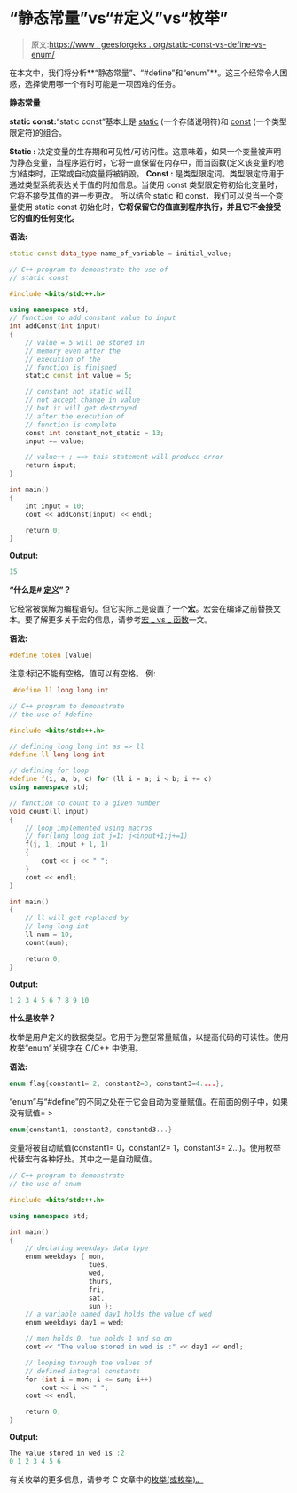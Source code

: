 # “静态常量”vs“#定义”vs“枚举”

> 原文:[https://www . geesforgeks . org/static-const-vs-define-vs-enum/](https://www.geeksforgeeks.org/static-const-vs-define-vs-enum/)

在本文中，我们将分析**“静态常量”、“#define”和“enum”**。这三个经常令人困惑，选择使用哪一个有时可能是一项困难的任务。

**静态常量**

**static const:**“static const”基本上是 [static](https://www.geeksforgeeks.org/static-variables-in-c/) (一个存储说明符)和 [const](https://www.geeksforgeeks.org/const-qualifier-in-c/) (一个类型限定符)的组合。

**Static :** 决定变量的生存期和可见性/可访问性。这意味着，如果一个变量被声明为静态变量，当程序运行时，它将一直保留在内存中，而当函数(定义该变量的地方)结束时，正常或自动变量将被销毁。
**Const :** 是类型限定词。类型限定符用于通过类型系统表达关于值的附加信息。当使用 const 类型限定符初始化变量时，它将不接受其值的进一步更改。
所以结合 static 和 const，我们可以说当一个变量使用 static const 初始化时，**它将保留它的值直到程序执行，并且它不会接受它的值的任何变化。**

**语法:**

```cpp
static const data_type name_of_variable = initial_value;

```

```cpp
// C++ program to demonstrate the use of
// static const

#include <bits/stdc++.h>

using namespace std;
// function to add constant value to input
int addConst(int input)
{
    // value = 5 will be stored in
    // memory even after the
    // execution of the
    // function is finished
    static const int value = 5;

    // constant_not_static will
    // not accept change in value
    // but it will get destroyed
    // after the execution of
    // function is complete
    const int constant_not_static = 13;
    input += value;

    // value++ ; ==> this statement will produce error
    return input;
}

int main()
{
    int input = 10;
    cout << addConst(input) << endl;

    return 0;
}
```

**Output:**

```cpp
15

```

**“什么是# [定义](https://www.geeksforgeeks.org/typedef-versus-define-c/)”？**

它经常被误解为编程语句。但它实际上是设置了一个**宏**。宏会在编译之前替换文本。要了解更多关于宏的信息，请参考[宏 _ vs _ 函数](https://www.geeksforgeeks.org/macros-vs-functions/)一文。

**语法:**

```cpp
#define token [value]

```

注意:标记不能有空格，值可以有空格。
例:

```cpp
 #define ll long long int
```

```cpp
// C++ program to demonstrate
// the use of #define

#include <bits/stdc++.h>

// defining long long int as => ll
#define ll long long int

// defining for loop
#define f(i, a, b, c) for (ll i = a; i < b; i += c)
using namespace std;

// function to count to a given number
void count(ll input)
{
    // loop implemented using macros
    // for(long long int j=1; j<input+1;j+=1)
    f(j, 1, input + 1, 1)
    {
        cout << j << " ";
    }
    cout << endl;
}

int main()
{
    // ll will get replaced by
    // long long int
    ll num = 10;
    count(num);

    return 0;
}
```

**Output:**

```cpp
1 2 3 4 5 6 7 8 9 10

```

**什么是枚举？**

枚举是用户定义的数据类型。它用于为整型常量赋值，以提高代码的可读性。使用枚举“enum”关键字在 C/C++ 中使用。

**语法:**

```cpp
enum flag{constant1= 2, constant2=3, constant3=4....};

```

“enum”与“#define”的不同之处在于它会自动为变量赋值。在前面的例子中，如果没有赋值= >

```cpp
enum{constant1, constant2, constantd3...}

```

变量将被自动赋值(constant1= 0，constant2= 1，constant3= 2…)。使用枚举代替宏有各种好处。其中之一是自动赋值。

```cpp
// C++ program to demonstrate
// the use of enum

#include <bits/stdc++.h>

using namespace std;

int main()
{
    // declaring weekdays data type
    enum weekdays { mon,
                    tues,
                    wed,
                    thurs,
                    fri,
                    sat,
                    sun };
    // a variable named day1 holds the value of wed
    enum weekdays day1 = wed;

    // mon holds 0, tue holds 1 and so on
    cout << "The value stored in wed is :" << day1 << endl;

    // looping through the values of
    // defined integral constants
    for (int i = mon; i <= sun; i++)
        cout << i << " ";
    cout << endl;

    return 0;
}
```

**Output:**

```cpp
The value stored in wed is :2
0 1 2 3 4 5 6

```

有关枚举的更多信息，请参考 C 文章中的[枚举(或枚举)。](https://www.geeksforgeeks.org/enumeration-enum-c/)